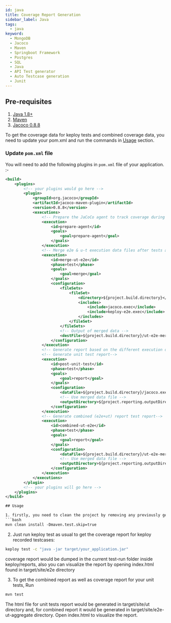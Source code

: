```yaml
---
id: java
title: Coverage Report Generation
sidebar_label: Java
tags:
  - java
keyword:
  - MongoDB
  - Jacoco
  - Maven
  - Springboot Framework
  - Postgres
  - SQL
  - Java
  - API Test generator
  - Auto Testcase generation
  - Junit
---
```


## Pre-requisites

1. [Java 1.8+](https://docs.spring.io/spring-boot/docs/current/reference/html/getting-started.html#getting-started.installing)
2. [Maven](https://maven.apache.org/)
3. [Jacoco 0.8.8](https://mvnrepository.com/artifact/org.jacoco/jacoco-maven-plugin/0.8.8)

To get the coverage data for keploy tests and combined coverage data, you need to update your pom.xml and run the commands in [Usage](#usage) section.

### Update `pom.xml` file

You will need to add the following plugins in `pom.xml` file of your application. :-

```xml
<build>
	<plugins>
		<!-- your plugins would go here -->
        <plugin>
            <groupId>org.jacoco</groupId>
            <artifactId>jacoco-maven-plugin</artifactId>
            <version>0.8.8</version>
            <executions>
                <!-- Prepare the JaCoCo agent to track coverage during tests -->
                <execution>
                    <id>prepare-agent</id>
                    <goals>
                        <goal>prepare-agent</goal>
                    </goals>
                </execution>
                <!-- Merge e2e & u-t execution data files after tests are run -->
                <execution>
                    <id>merge-ut-e2e</id>
                    <phase>test</phase>
                    <goals>
                        <goal>merge</goal>
                    </goals>
                    <configuration>
                        <fileSets>
                            <fileSet>
                                <directory>${project.build.directory}</directory>
                                <includes>
                                    <include>jacoco.exec</include>
                                    <include>keploy-e2e.exec</include>
                                </includes>
                            </fileSet>
                        </fileSets>
                        <!-- Output of merged data -->
                        <destFile>${project.build.directory}/ut-e2e-merged.exec</destFile>
                    </configuration>
                </execution>
                <!-- Generate report based on the different execution data -->
                <!-- Generate unit test report-->
                <execution>
                    <id>post-unit-test</id>
                    <phase>test</phase>
                    <goals>
                        <goal>report</goal>
                    </goals>
                    <configuration>
                        <dataFile>${project.build.directory}/jacoco.exec</dataFile>
                        <!-- Use merged data file -->
                        <outputDirectory>${project.reporting.outputDirectory}/ut</outputDirectory>
                    </configuration>
                </execution>
                <!-- Generate combined (e2e+ut) report test report-->
                <execution>
                    <id>combined-ut-e2e</id>
                    <phase>test</phase>
                    <goals>
                        <goal>report</goal>
                    </goals>
                    <configuration>
                        <dataFile>${project.build.directory}/ut-e2e-merged.exec</dataFile>
                        <!-- Use merged data file -->
                        <outputDirectory>${project.reporting.outputDirectory}/e2e-ut-aggregate</outputDirectory>
                    </configuration>
                </execution>
            </executions>
        </plugin>
		<!-- your plugins will go here -->
	</plugins>
</build>

## Usage

1. firstly, you need to clean the project by removing any previously generated file, and run install command. 
```bash
mvn clean install -Dmaven.test.skip=true
```

2. Just run keploy test as usual to get the coverage report for keploy recorded testcases:
```bash
keploy test -c "java -jar target/your_application.jar"
```

coverage report would be dumped in the current test-run folder inside keploy/reports, also you can visualize the report by opening index.html found in target/site/e2e directory

3. To get the combined report as well as coverage report for your unit tests, Run
```bash
mvn test
```

The html file for unit tests report would be generated in target/site/ut directory and, for combined report it would be generated in target/site/e2e-ut-aggregate directory. Open index.html to visualize the report.